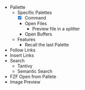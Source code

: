- Pallette
  - Specific Palettes
      - [X] Command
      - Open Files
          - Preview file in a splitter
      - Open Buffers
  - Features
      - Recall the last Palette
- Follow Links
- Insert Links
- Search
    - Tantivy
    - Semantic Search
- FZF Open from Pallete
- Image Preview

